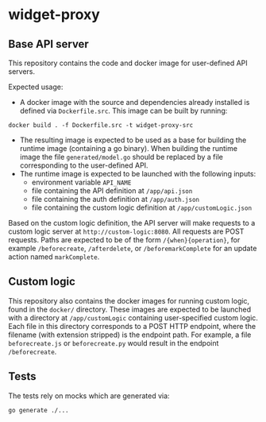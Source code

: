 # widget-proxy

## Base API server

This repository contains the code and docker image for user-defined API servers.

Expected usage:

- A docker image with the source and dependencies already installed is defined via `Dockerfile.src`. This image can be
  built by running:

```
docker build . -f Dockerfile.src -t widget-proxy-src
```

- The resulting image is expected to be used as a base for building the runtime image (containing a go binary). When
  building the runtime image the file `generated/model.go` should be replaced by a file corresponding to the user-defined
  API.
- The runtime image is expected to be launched with the following inputs:
  - environment variable `API_NAME`
  - file containing the API definition at `/app/api.json`
  - file containing the auth definition at `/app/auth.json`
  - file containing the custom logic definition at `/app/customLogic.json`

Based on the custom logic definition, the API server will make requests to a custom logic server at
`http://custom-logic:8080`. All requests are POST requests. Paths are expected to be of the form
`/{when}{operation}`, for example `/beforecreate`, `/afterdelete`, or `/beforemarkComplete` for an update action
named `markComplete`.

## Custom logic

This repository also contains the docker images for running custom logic, found in the `docker/` directory. These images
are expected to be launched with a directory at `/app/customLogic` containing user-specified custom logic. Each file
in this directory corresponds to a POST HTTP endpoint, where the filename (with extension stripped) is the endpoint
path. For example, a file `beforecreate.js` or `beforecreate.py` would result in the endpoint `/beforecreate`.

## Tests

The tests rely on mocks which are generated via:
```
go generate ./...
```